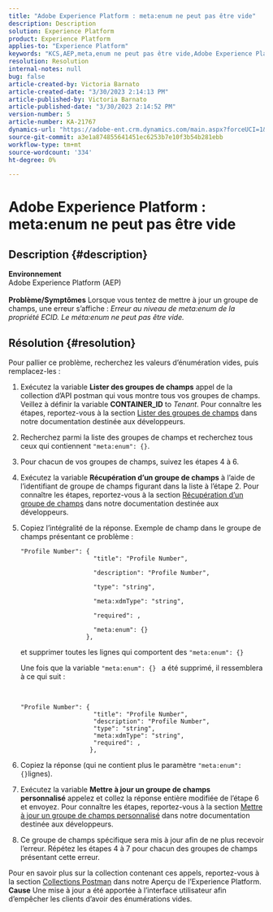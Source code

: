 ```yaml
---
title: "Adobe Experience Platform : meta:enum ne peut pas être vide"
description: Description
solution: Experience Platform
product: Experience Platform
applies-to: "Experience Platform"
keywords: "KCS,AEP,meta,enum ne peut pas être vide,Adobe Experience Platform,mettre à jour les groupes de champs,contournement,dépannage"
resolution: Resolution
internal-notes: null
bug: false
article-created-by: Victoria Barnato
article-created-date: "3/30/2023 2:14:13 PM"
article-published-by: Victoria Barnato
article-published-date: "3/30/2023 2:14:52 PM"
version-number: 5
article-number: KA-21767
dynamics-url: "https://adobe-ent.crm.dynamics.com/main.aspx?forceUCI=1&pagetype=entityrecord&etn=knowledgearticle&id=d7918023-05cf-ed11-b597-6045bd0065b6"
source-git-commit: a3e1a874855641451ec6253b7e10f3b54b281ebb
workflow-type: tm+mt
source-wordcount: '334'
ht-degree: 0%

---
```


# Adobe Experience Platform : meta:enum ne peut pas être vide

## Description {#description}

<b>Environnement</b><br>Adobe Experience Platform (AEP)<br><br><b>Problème/Symptômes</b>
Lorsque vous tentez de mettre à jour un groupe de champs, une erreur s’affiche : *Erreur au niveau de meta:enum de la propriété ECID. Le méta:enum ne peut pas être vide.*


## Résolution {#resolution}


Pour pallier ce problème, recherchez les valeurs d’énumération vides, puis remplacez-les :

1. Exécutez la variable <b>Lister des groupes de champs</b> appel de la collection d’API postman qui vous montre tous vos groupes de champs. Veillez à définir la variable <b>CONTAINER_ID</b> to *Tenant*. Pour connaître les étapes, reportez-vous à la section [Lister des groupes de champs](https://developer.adobe.com/experience-platform-apis/references/schema-registry/#tag/Field-groups/operation/listFieldGroups) dans notre documentation destinée aux développeurs.
2. Recherchez parmi la liste des groupes de champs et recherchez tous ceux qui contiennent `"meta:enum": {}`.
3. Pour chacun de vos groupes de champs, suivez les étapes 4 à 6.
4. Exécutez la variable <b>Récupération d’un groupe de champs</b> à l’aide de l’identifiant de groupe de champs figurant dans la liste à l’étape 2. Pour connaître les étapes, reportez-vous à la section [Récupération d’un groupe de champs](https://developer.adobe.com/experience-platform-apis/references/schema-registry/#tag/Field-groups/operation/retrieveFieldGroup) dans notre documentation destinée aux développeurs.
5. Copiez l’intégralité de la réponse. Exemple de champ dans le groupe de champs présentant ce problème :




   ```clike
   "Profile Number": { 
                       "title": "Profile Number",                                     
                       "description": "Profile Number",                                    
                       "type": "string",                                     
                       "meta:xdmType": "string",                                    
                       "required": ,                                    
                       "meta:enum": {}                               
                     },
   ```



   et supprimer toutes les lignes qui comportent des `"meta:enum": {}`



   Une fois que la variable `"meta:enum": {} ` a été supprimé, il ressemblera à ce qui suit :

    

   ```clike
   "Profile Number": {
                       "title": "Profile Number",
                       "description": "Profile Number",
                       "type": "string",
                       "meta:xdmType": "string",
                       "required": ,
                      },
   ```
6. Copiez la réponse (qui ne contient plus le paramètre `"meta:enum": {}`lignes).
7. Exécutez la variable <b>Mettre à jour un groupe de champs personnalisé</b> appelez et collez la réponse entière modifiée de l’étape 6 et envoyez. Pour connaître les étapes, reportez-vous à la section [Mettre à jour un groupe de champs personnalisé](https://developer.adobe.com/experience-platform-apis/references/schema-registry/#tag/Field-groups/operation/patchFieldGroup) dans notre documentation destinée aux développeurs.
8. Ce groupe de champs spécifique sera mis à jour afin de ne plus recevoir l’erreur. Répétez les étapes 4 à 7 pour chacun des groupes de champs présentant cette erreur.


Pour en savoir plus sur la collection contenant ces appels, reportez-vous à la section [Collections Postman](https://experienceleague.adobe.com/docs/experience-platform/landing/platform-apis/postman.html?lang=en#collections) dans notre Aperçu de l’Experience Platform.
<b>Cause</b>
Une mise à jour a été apportée à l’interface utilisateur afin d’empêcher les clients d’avoir des énumérations vides.
